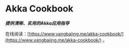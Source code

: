 # Akka Cookbook

***提供清晰、实用的Akka应用指导***

在线阅读：[https://www.yangbajing.me/akka-cookbook/](https://www.yangbajing.me/akka-cookbook/) 。

